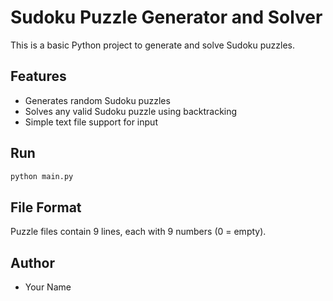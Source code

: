 # Sudoku Puzzle Generator and Solver

This is a basic Python project to generate and solve Sudoku puzzles.

## Features
- Generates random Sudoku puzzles
- Solves any valid Sudoku puzzle using backtracking
- Simple text file support for input

## Run

```bash
python main.py
```

## File Format

Puzzle files contain 9 lines, each with 9 numbers (0 = empty).

## Author
- Your Name
